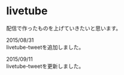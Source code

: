 # livetube
配信で作ったものを上げていきたいと思います。

2015/08/31<br>
livetube-tweetを追加しました。

2015/09/11<br>
livetube-tweetを更新しました。